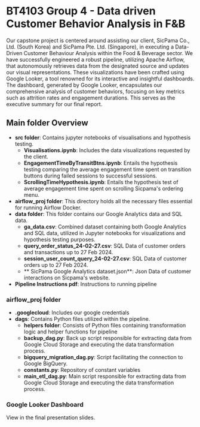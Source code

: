 # BT4103 Group 4 - Data driven Customer Behavior Analysis in F&B

Our capstone project is centered around assisting our client, SicPama Co., Ltd. (South Korea) and SicPama Pte. Ltd. (Singapore), in executing a Data-Driven Customer Behaviour Analysis within the Food & Beverage sector. We have successfully engineered a robust pipeline, utilizing Apache Airflow, that autonomously retrieves data from the designated source and updates our visual representations. These visualizations have been crafted using Google Looker, a tool renowned for its interactive and insightful dashboards. The dashboard, generated by Google Looker, encapsulates our comprehensive analysis of customer behaviors, focusing on key metrics such as attrition rates and engagement durations. This serves as the executive summary for our final report.

## Main folder Overview
- **src folder**: Contains jupyter notebooks of visualisations and hypothesis testing. 
    - **Visualisations.ipynb**: Includes the data visualizations requested by the client.
    - **EngagementTimeByTransitBtns.ipynb**: Entails the hypothesis testing comparing the average engagement time spent on transition buttons during failed sessions to successful sessions.
    - **ScrollingTimeHypothesis.ipynb**: Entails the hypothesis test of average engagement time spent on scrolling Sicpama's ordering menu.
- **airflow_proj folder**: This directory holds all the necessary files essential for running Airflow Docker.
- **data folder**: This folder contains our Google Analytics data and SQL data.
    - **ga_data.csv**: Combined dataset containing both Google Analytics and SQL data, utilized in Jupyter notebooks for visualizations and hypothesis testing purposes.
    - **query_order_status_24-02-27.csv**: SQL Data of customer orders and transactions up to 27 Feb 2024.
    - **session_user_count_query_24-02-27.csv**: SQL Data of customer orders up to 27 Feb 2024.
    - ** SicPama Google Analytics dataset.json**: Json Data of customer interactions on Sicpama's website.
- **Pipeline Instructions pdf**: Instructions to running pipeline

### airflow_proj folder
- **.googlecloud**: Includes our google credentials
- **dags**: Contains Python files utilized within the pipeline.
    - **helpers folder**: Consists of Python files containing transformation logic and helper functions for pipeline
    - **backup_dag.py**: Back up script responsible for extracting data from Google Cloud Storage and executing the data transformation process.
    - **bigquery_migration_dag.py**: Script facilitating the connection to Google BigQuery.
    - **constants.py**: Repository of constant variables 
    - **main_etl_dag.py**: Main script responsible for extracting data from Google Cloud Storage and executing the data transformation process.

### Google Looker Dashboard
View in the final presentation slides.


